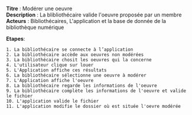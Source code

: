 **Titre** : Modérer une oeuvre  
**Description** : La blibliothécaire valide l'oeuvre proposée par un membre 
**Acteurs** : Bibliothécaires, L'application et la base de donnée de la bibliothèque numérique   

**Etapes**: 

    1. La bibliothécaire se connecte à l’application
    2. La bibliothécaire accède aux oeuvres non modérées 
    3. La bibliothécaire chosit les oeuvres qui la concerne 
    4. L'utilisateur clique sur louer
    5. L'Application affiche ces résultats 
    6. La bibliothécaire sélectionne une oeuvre à modérer
    7. L'Application affiche l'oeuvre 
    8. La bibliothécaire regarde les informations de l'oeuvre 
    9. La bibliothécaire complète les informations de l'oeuvre et valide le fichier
    10. L'application valide le fichier
    11. L'application modifie le dossier où est située l'oevre modérée
